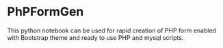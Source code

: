 # PhPFormGen
This python notebook can be used for rapid creation of PHP form enabled with Bootstrap theme and ready to use PHP and mysql scripts.
